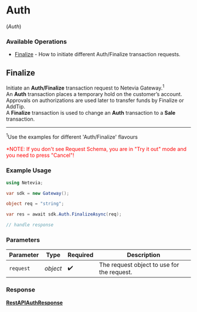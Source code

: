 # Auth
(*Auth*)

### Available Operations

* [Finalize](#finalize) - How to initiate different Auth/Finalize transaction requests.

## Finalize

Initiate an <b>Auth/Finalize</b> transaction request to Netevia Gateway.<sup>1</sup><br>
An <b>Auth</b> transaction places a temporary hold on the customer’s account. Approvals on authorizations are used later to transfer funds by Finalize or AddTip.<br>
A <b>Finalize</b> transaction is used to change an <b>Auth</b> transaction to a <b>Sale</b> transaction.
<hr>
<sup>1</sup>Use the examples for different 'Auth/Finalize' flavours 
<br><br><span style="color:red">*NOTE: If you don't see Request Schema, you are in "Try it out" mode and you need to press "Cancel"!</span>


### Example Usage

```csharp
using Netevia;

var sdk = new Gateway();

object req = "string";

var res = await sdk.Auth.FinalizeAsync(req);

// handle response
```

### Parameters

| Parameter                                  | Type                                       | Required                                   | Description                                |
| ------------------------------------------ | ------------------------------------------ | ------------------------------------------ | ------------------------------------------ |
| `request`                                  | *object*                                   | :heavy_check_mark:                         | The request object to use for the request. |


### Response

**[RestAPIAuthResponse](../../Models/Operations/RestAPIAuthResponse.md)**

